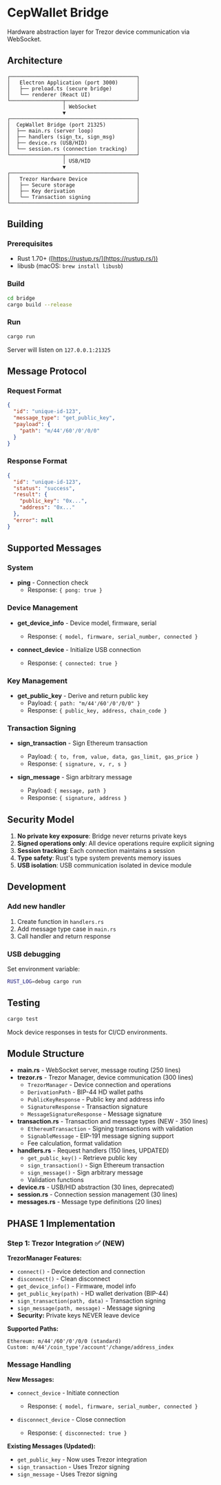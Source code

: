 # CepWallet Bridge

Hardware abstraction layer for Trezor device communication via WebSocket.

## Architecture

```
┌─────────────────────────────────────────┐
│   Electron Application (port 3000)      │
│   ├── preload.ts (secure bridge)        │
│   └── renderer (React UI)               │
└─────────────────┬───────────────────────┘
                  │ WebSocket
                  ▼
┌─────────────────────────────────────────┐
│  CepWallet Bridge (port 21325)          │
│  ├── main.rs (server loop)              │
│  ├── handlers (sign_tx, sign_msg)       │
│  ├── device.rs (USB/HID)                │
│  └── session.rs (connection tracking)   │
└─────────────────┬───────────────────────┘
                  │ USB/HID
                  ▼
┌─────────────────────────────────────────┐
│   Trezor Hardware Device                │
│   ├── Secure storage                    │
│   ├── Key derivation                    │
│   └── Transaction signing               │
└─────────────────────────────────────────┘
```

## Building

### Prerequisites
- Rust 1.70+ ([https://rustup.rs/](https://rustup.rs/))
- libusb (macOS: `brew install libusb`)

### Build

```bash
cd bridge
cargo build --release
```

### Run

```bash
cargo run
```

Server will listen on `127.0.0.1:21325`

## Message Protocol

### Request Format
```json
{
  "id": "unique-id-123",
  "message_type": "get_public_key",
  "payload": {
    "path": "m/44'/60'/0'/0/0"
  }
}
```

### Response Format
```json
{
  "id": "unique-id-123",
  "status": "success",
  "result": {
    "public_key": "0x...",
    "address": "0x..."
  },
  "error": null
}
```

## Supported Messages

### System
- **ping** - Connection check
  - Response: `{ pong: true }`

### Device Management
- **get_device_info** - Device model, firmware, serial
  - Response: `{ model, firmware, serial_number, connected }`

- **connect_device** - Initialize USB connection
  - Response: `{ connected: true }`

### Key Management
- **get_public_key** - Derive and return public key
  - Payload: `{ path: "m/44'/60'/0'/0/0" }`
  - Response: `{ public_key, address, chain_code }`

### Transaction Signing
- **sign_transaction** - Sign Ethereum transaction
  - Payload: `{ to, from, value, data, gas_limit, gas_price }`
  - Response: `{ signature, v, r, s }`

- **sign_message** - Sign arbitrary message
  - Payload: `{ message, path }`
  - Response: `{ signature, address }`

## Security Model

1. **No private key exposure**: Bridge never returns private keys
2. **Signed operations only**: All device operations require explicit signing
3. **Session tracking**: Each connection maintains a session
4. **Type safety**: Rust's type system prevents memory issues
5. **USB isolation**: USB communication isolated in device module

## Development

### Add new handler

1. Create function in `handlers.rs`
2. Add message type case in `main.rs`
3. Call handler and return response

### USB debugging

Set environment variable:
```bash
RUST_LOG=debug cargo run
```

## Testing

```bash
cargo test
```

Mock device responses in tests for CI/CD environments.

## Module Structure

- **main.rs** - WebSocket server, message routing (250 lines)
- **trezor.rs** - Trezor Manager, device communication (300 lines)
  - `TrezorManager` - Device connection and operations
  - `DerivationPath` - BIP-44 HD wallet paths
  - `PublicKeyResponse` - Public key and address info
  - `SignatureResponse` - Transaction signature
  - `MessageSignatureResponse` - Message signature
- **transaction.rs** - Transaction and message types (NEW - 350 lines)
  - `EthereumTransaction` - Signing transactions with validation
  - `SignableMessage` - EIP-191 message signing support
  - Fee calculation, format validation
- **handlers.rs** - Request handlers (150 lines, UPDATED)
  - `get_public_key()` - Retrieve public key
  - `sign_transaction()` - Sign Ethereum transaction
  - `sign_message()` - Sign arbitrary message
  - Validation functions
- **device.rs** - USB/HID abstraction (30 lines, deprecated)
- **session.rs** - Connection session management (30 lines)
- **messages.rs** - Message type definitions (20 lines)

## PHASE 1 Implementation

### Step 1: Trezor Integration ✅ (NEW)

**TrezorManager Features:**
- `connect()` - Device detection and connection
- `disconnect()` - Clean disconnect
- `get_device_info()` - Firmware, model info
- `get_public_key(path)` - HD wallet derivation (BIP-44)
- `sign_transaction(path, data)` - Transaction signing
- `sign_message(path, message)` - Message signing
- **Security:** Private keys NEVER leave device

**Supported Paths:**
```
Ethereum: m/44'/60'/0'/0/0 (standard)
Custom: m/44'/coin_type'/account'/change/address_index
```

### Message Handling

**New Messages:**
- `connect_device` - Initiate connection
  - Response: `{ model, firmware, serial_number, connected }`

- `disconnect_device` - Close connection
  - Response: `{ disconnected: true }`

**Existing Messages (Updated):**
- `get_public_key` - Now uses Trezor integration
- `sign_transaction` - Uses Trezor signing
- `sign_message` - Uses Trezor signing
